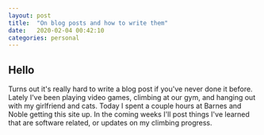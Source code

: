 ```yaml
---
layout: post
title:  "On blog posts and how to write them"
date:   2020-02-04 00:42:10
categories: personal
---
```


## Hello
Turns out it's really hard to write a blog post if you've never done it before. Lately I've been playing video games, climbing at our gym, and hanging out with my girlfriend and cats. Today I spent a couple hours at Barnes and Noble getting this site up. In the coming weeks I'll post things I've learned that are software related, or updates on my climbing progress. 
